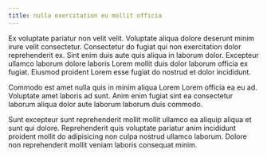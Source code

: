 ```yaml
---
title: nulla exercitation eu mollit officia
---
```


Ex voluptate pariatur non velit velit. Voluptate aliqua dolore deserunt minim irure velit consectetur. Consectetur do fugiat qui non exercitation dolor reprehenderit ex. Sint enim duis aute quis aliqua in laborum dolor. Excepteur ullamco laborum dolore laboris Lorem mollit duis dolor laborum officia ex fugiat. Eiusmod proident Lorem esse fugiat do nostrud et dolor incididunt.

Commodo est amet nulla quis in minim aliqua Lorem Lorem officia ea eu ad. Voluptate amet laboris ad sunt. Anim enim fugiat sint ea consectetur laborum aliqua dolor aute laborum laborum duis commodo.

Sunt excepteur sunt reprehenderit mollit mollit ullamco ea aliquip aliqua et sunt qui dolore. Reprehenderit quis voluptate pariatur anim incididunt proident mollit do adipisicing non culpa nostrud ullamco laborum. Dolore non reprehenderit mollit veniam laboris consequat minim.